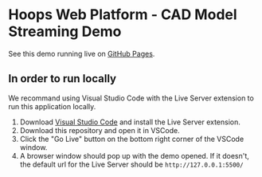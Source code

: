 # Hoops Web Platform - CAD Model Streaming Demo

See this demo running live on [GitHub Pages](https://techsoft3d.github.io/Cad-Model-Streaming/?instance=microengine).

## In order to run locally 

We recommand using Visual Studio Code with the Live Server extension to run this application locally.

1. Download [Visual Studio Code](https://code.visualstudio.com/) and install the Live Server extension.
2. Download this repository and open it in VSCode.
3. Click the "Go Live" button on the bottom right corner of the VSCode window.
4. A browser window should pop up with the demo opened. If it doesn't, the default url for the Live Server should be `http://127.0.0.1:5500/`
